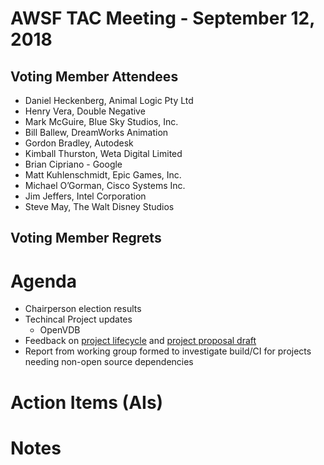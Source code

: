 # AWSF TAC Meeting - September 12, 2018

## Voting Member Attendees

- Daniel Heckenberg, Animal Logic Pty Ltd
- Henry Vera, Double Negative
- Mark McGuire, Blue Sky Studios, Inc.
- Bill Ballew, DreamWorks Animation
- Gordon Bradley, Autodesk
- Kimball Thurston, Weta Digital Limited
- Brian Cipriano - Google
- Matt Kuhlenschmidt, Epic Games, Inc.
- Michael O’Gorman, Cisco Systems Inc.
- Jim Jeffers, Intel Corporation
- Steve May, The Walt Disney Studios

## Voting Member Regrets



# Agenda

- Chairperson election results
- Techincal Project updates
  - OpenVDB
- Feedback on [project lifecycle](../governance/lifecycle.md) and [project proposal draft](../governance/proposal_template.md)
- Report from working group formed to investigate build/CI for projects needing non-open source dependencies

# Action Items (AIs)

# Notes
